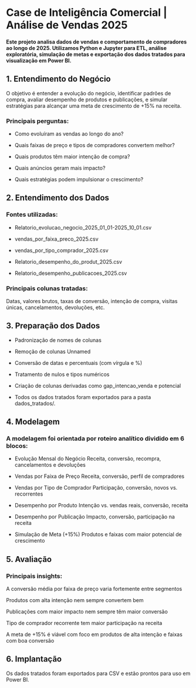 # Case de Inteligência Comercial | Análise de Vendas 2025
#### Este projeto analisa dados de vendas e comportamento de compradores ao longo de 2025. Utilizamos Python e Jupyter para ETL, análise exploratória, simulação de metas e exportação dos dados tratados para visualização em Power BI.

##  1. Entendimento do Negócio
O objetivo é entender a evolução do negócio, identificar padrões de compra, avaliar desempenho de produtos e publicações, e simular estratégias para alcançar uma meta de crescimento de +15% na receita.

### Principais perguntas:

- Como evoluíram as vendas ao longo do ano?

- Quais faixas de preço e tipos de compradores convertem melhor?

- Quais produtos têm maior intenção de compra?

- Quais anúncios geram mais impacto?

- Quais estratégias podem impulsionar o crescimento?

## 2. Entendimento dos Dados
### Fontes utilizadas:

- Relatorio_evolucao_negocio_2025_01_01-2025_10_01.csv

- vendas_por_faixa_preco_2025.csv

- vendas_por_tipo_comprador_2025.csv

- Relatorio_desempenho_do_produt_2025.csv

- Relatorio_desempenho_publicacoes_2025.csv

### Principais colunas tratadas:

Datas, valores brutos, taxas de conversão, intenção de compra, visitas únicas, cancelamentos, devoluções, etc.

## 3. Preparação dos Dados
- Padronização de nomes de colunas

- Remoção de colunas Unnamed

- Conversão de datas e percentuais (com vírgula e %)

- Tratamento de nulos e tipos numéricos

- Criação de colunas derivadas como gap_intencao_venda e potencial

- Todos os dados tratados foram exportados para a pasta dados_tratados/.

##  4. Modelagem
### A modelagem foi orientada por roteiro analítico dividido em 6 blocos:

- Evolução Mensal do Negócio Receita, conversão, recompra, cancelamentos e devoluções

- Vendas por Faixa de Preço Receita, conversão, perfil de compradores

- Vendas por Tipo de Comprador Participação, conversão, novos vs. recorrentes

- Desempenho por Produto Intenção vs. vendas reais, conversão, receita

- Desempenho por Publicação Impacto, conversão, participação na receita

- Simulação de Meta (+15%) Produtos e faixas com maior potencial de crescimento

## 5. Avaliação
### Principais insights:

A conversão média por faixa de preço varia fortemente entre segmentos

Produtos com alta intenção nem sempre convertem bem

Publicações com maior impacto nem sempre têm maior conversão

Tipo de comprador recorrente tem maior participação na receita

A meta de +15% é viável com foco em produtos de alta intenção e faixas com boa conversão

##  6. Implantação
Os dados tratados foram exportados para CSV e estão prontos para uso em Power BI. 

 
